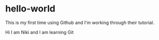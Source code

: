 # hello-world
This is my first time using Github and I'm working through their tutorial. 

Hi I am Niki and I am learning Git
